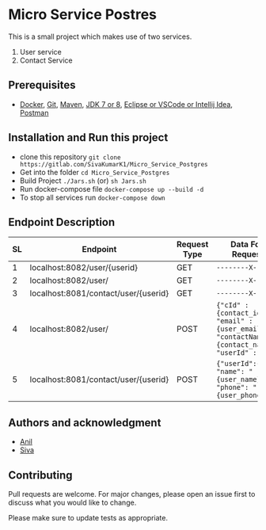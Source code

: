 # Micro Service Postres

This is a small project which makes use of two services.
1. User service
2. Contact Service

## Prerequisites

* [Docker](), [Git](https://git-scm.com/), [Maven](), [JDK 7 or 8](), [Eclipse or VSCode or Intellij Idea](), [Postman]()

## Installation and Run this project

* clone this repository 
    ```git clone https://gitlab.com/SivaKumarK1/Micro_Service_Postgres```
* Get into the folder 
    ```cd Micro_Service_Postgres``` 
* Build Project ```./Jars.sh``` (or) ```sh Jars.sh```
* Run docker-compose file ```docker-compose up --build -d```
* To stop all services run 
    ```docker-compose down```

## Endpoint Description

| SL 	| Endpoint                                    	| Request Type  | Data Format in Request Body                                                    |
|----	|---------------------------------------------	|--------------	|----------------------------------------------------------------------------------------------------------------------------------------------------------------------------------------------------------------------------------------------------	|
| 1  	| localhost:8082/user/{userid}                         	| GET         	| ```--------X--------``` | 
| 2  	| localhost:8082/user/                         	| GET          	| ```--------X--------``` |
| 3  	| localhost:8081/contact/user/{userid}                         	| GET         	| ```--------X--------``` |
| 4  	| localhost:8082/user/ 	| POST          	| ``` {"cId" : {contact_id},   "email" : "{user_email}",    "contactName" : "{contact_name}",   "userId" : {user_id}} ``` |
| 5  	| localhost:8081/contact/user/{userid} 	| POST          	| ``` {"userId":{user_id},  "name": "{user_name}",  "phone": "{user_phone_number}"} ``` |


## Authors and acknowledgment
* [Anil](https://github.com/AnilComakeIt)
* [Siva](https://github.com/SivaKumarK1)

## Contributing
Pull requests are welcome. For major changes, please open an issue first to discuss what you would like to change.

Please make sure to update tests as appropriate.
